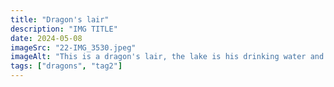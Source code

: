 ```yaml
---
title: "Dragon's lair"
description: "IMG TITLE"
date: 2024-05-08
imageSrc: "22-IMG_3530.jpeg"
imageAlt: "This is a dragon's lair, the lake is his drinking water and the vulcano is his house."
tags: ["dragons", "tag2"]
---
```


